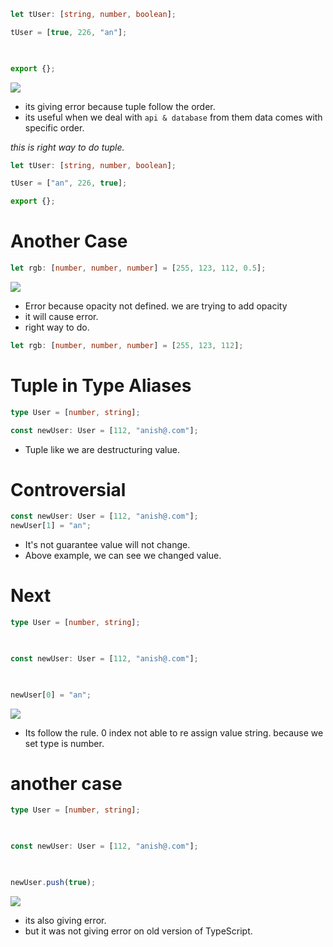 ```ts
let tUser: [string, number, boolean];

tUser = [true, 226, "an"];

  

export {};
```
![](https://i.imgur.com/nUVRGVL.png)


- its giving error because tuple follow the order.
- its useful when we deal with `api & database` from them data comes with specific order.

*this is right way to do tuple.*
```ts
let tUser: [string, number, boolean];

tUser = ["an", 226, true];

export {};
```



# Another Case

```ts
let rgb: [number, number, number] = [255, 123, 112, 0.5];
```

![](https://i.imgur.com/M9ynnb9.png)


- Error because opacity not defined.  we are trying to add opacity 
- it will cause error.
- right way to do.

```ts
let rgb: [number, number, number] = [255, 123, 112];
```


# Tuple in Type Aliases

```ts
type User = [number, string];

const newUser: User = [112, "anish@.com"];
```


- Tuple like we are destructuring value.

# Controversial

```ts
const newUser: User = [112, "anish@.com"];
newUser[1] = "an";
```

- It's not guarantee value will not change. 
- Above example, we can see we changed value.

# Next
```ts
type User = [number, string];

  

const newUser: User = [112, "anish@.com"];

  

newUser[0] = "an";
```

![](https://i.imgur.com/kLylmD5.png)

- Its follow the rule. 0 index not able to re assign value string. because we set type is number.

# another case

```ts
type User = [number, string];

  

const newUser: User = [112, "anish@.com"];

  

newUser.push(true);
```
![](https://i.imgur.com/CPpzNex.png)

- its also giving error.
- but it was not giving error on old version of TypeScript.

